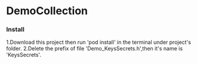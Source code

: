 # DemoCollection
### Install
1.Download this project then run 'pod install' in the terminal under project's folder.
2.Delete the prefix of file 'Demo_KeysSecrets.h',then it's name is 'KeysSecrets'.


